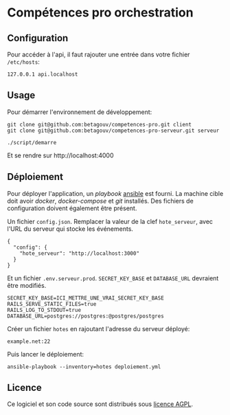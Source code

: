 # Compétences pro orchestration

## Configuration

Pour accéder à l'api, il faut rajouter une entrée dans votre fichier `/etc/hosts`:

    127.0.0.1 api.localhost

## Usage

Pour démarrer l'environnement de développement:

    git clone git@github.com:betagouv/competences-pro.git client
    git clone git@github.com:betagouv/competences-pro-serveur.git serveur

    ./script/demarre

Et se rendre sur http://localhost:4000

## Déploiement

Pour déployer l'application, un *playbook* [ansible][] est fourni. La machine cible doit avoir *docker*, *docker-compose* et *git* installés. Des fichiers de configuration doivent également être présent.

Un fichier `config.json`. Remplacer la valeur de la clef `hote_serveur`, avec l'URL du serveur qui stocke les événements.
```
{
  "config": {
    "hote_serveur": "http://localhost:3000"
  }
}
```

Et un fichier `.env.serveur.prod`. `SECRET_KEY_BASE` et `DATABASE_URL` devraient être modifiés.
```
SECRET_KEY_BASE=ICI_METTRE_UNE_VRAI_SECRET_KEY_BASE
RAILS_SERVE_STATIC_FILES=true
RAILS_LOG_TO_STDOUT=true
DATABASE_URL=postgres://postgres:@postgres/postgres
```

Créer un fichier `hotes` en rajoutant l'adresse du serveur déployé:

    example.net:22

Puis lancer le déploiement:

    ansible-playbook --inventory=hotes deploiement.yml

## Licence

Ce logiciel et son code source sont distribués sous [licence AGPL](https://www.gnu.org/licenses/why-affero-gpl.fr.html).

[ansible]: https://www.ansible.com/
